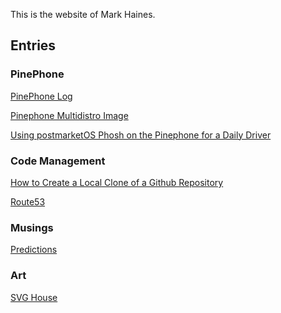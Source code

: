 
<p class="" markdown="1">
This is the website of Mark Haines. 
</p>

## Entries

### PinePhone

[PinePhone Log](pinephone.html)

[Pinephone Multidistro Image](pinephone-multidistro.html)

[Using postmarketOS Phosh on the Pinephone for a Daily Driver](postmarketos-phosh.html)

### Code Management

[How to Create a Local Clone of a Github Repository](local-clone.html)

[Route53](route53.html)

### Musings

[Predictions](predictions.html)

### Art

[SVG House](svg-house.html)
